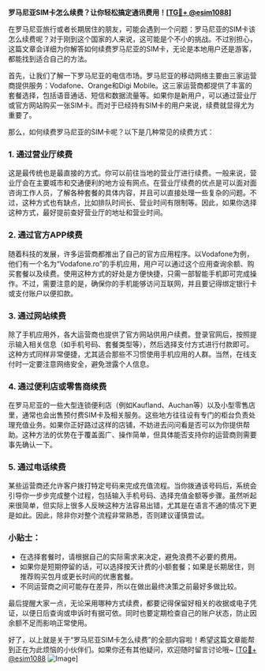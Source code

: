 **罗马尼亚SIM卡怎么续费？让你轻松搞定通讯费用！[[TG💪+ @esim1088](https://t.me/s/esim1088)]**

在罗马尼亚旅行或者长期居住的朋友，可能会遇到一个问题：罗马尼亚的SIM卡该怎么续费呢？对于刚到这个国家的人来说，这可能是个不小的挑战。不过别担心，这篇文章会详细为你解答如何续费罗马尼亚的SIM卡，无论是本地用户还是游客，都能找到适合自己的方法。

首先，让我们了解一下罗马尼亚的电信市场。罗马尼亚的移动网络主要由三家运营商提供服务：Vodafone、Orange和Digi Mobile。这三家运营商都提供了丰富的套餐选择，包括语音通话、短信和数据流量等。如果你是新用户，可以通过营业厅或官方网站购买一张SIM卡。而对于已经持有SIM卡的用户来说，续费就显得尤为重要了。

那么，如何续费罗马尼亚的SIM卡呢？以下是几种常见的续费方式：

### 1. **通过营业厅续费**
这是最传统也是最直接的方式。你可以前往当地的营业厅进行续费。一般来说，营业厅会在主要城市和交通便利的地方设有网点。在营业厅续费的优点是可以面对面咨询工作人员，了解各种套餐的具体内容，并且可以直接处理一些复杂的问题。不过，这种方式也有缺点，比如排队时间长、营业时间有限制等。因此，如果你选择这种方式，最好提前查好营业厅的地址和营业时间。

### 2. **通过官方APP续费**
随着科技的发展，许多运营商都推出了自己的官方应用程序。以Vodafone为例，他们有一个名为“Vodafone.ro”的手机应用，用户可以通过这个应用查询余额、购买套餐以及续费。使用这种方式的好处是方便快捷，只需一部智能手机即可完成操作。不过，需要注意的是，确保你的手机能够访问互联网，并且要记得绑定银行卡或支付账户以便扣款。

### 3. **通过网站续费**
除了手机应用外，各大运营商也提供了官方网站供用户续费。登录官网后，按照提示输入相关信息（如手机号码、套餐类型等），然后选择支付方式进行付款即可。这种方式同样非常便捷，尤其适合那些不习惯使用手机应用的人群。当然，在线支付时一定要注意网络安全，避免泄露个人信息。

### 4. **通过便利店或零售商续费**
在罗马尼亚的一些大型连锁便利店（例如Kaufland、Auchan等）以及小型零售店里，通常也会出售预付费SIM卡及相关服务。这些地方往往设有专门的柜台负责处理充值业务。如果你正好路过这样的店铺，不妨进去问问看是否可以为你提供帮助。这种方法的优势在于覆盖面广、操作简单，但具体能否支持你的运营商则需要事先确认一下。

### 5. **通过电话续费**
某些运营商还允许客户拨打特定号码来完成充值流程。当你拨通该号码后，系统会引导你一步步完成整个过程，包括输入手机号码、选择充值金额等步骤。虽然听起来很简单，但实际上很多人反映这种方法容易出错，尤其是在语言不通的情况下更是如此。因此，除非你对整个流程非常熟悉，否则建议谨慎尝试。

### 小贴士：
- 在选择套餐时，请根据自己的实际需求来决定，避免浪费不必要的费用。
- 如果你是短期停留的话，可以选择按天计费的小额套餐；如果是长期居住，则推荐购买包月或更长时间的优惠套餐。
- 不同运营商之间可能存在差异，所以在做出最终决策之前最好多做比较。

最后提醒大家一点，无论采用哪种方式续费，都要记得保留好相关的收据或电子凭证，以便日后查询或申诉时有据可依。同时也要定期检查自己的账户状态，防止因余额不足而影响正常使用。

好了，以上就是关于“罗马尼亚SIM卡怎么续费”的全部内容啦！希望这篇文章能帮到正在为此烦恼的小伙伴们。如果你还有其他疑问，欢迎随时留言讨论哦~ [[TG💪+ @esim1088](https://t.me/s/esim1088) ![Image](https://i.postimg.cc/4NQfJmqS/Snipaste-2025-05-13-00-14-12.png)]